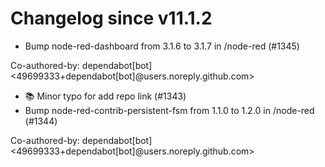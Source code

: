 # Changelog since v11.1.2
- Bump node-red-dashboard from 3.1.6 to 3.1.7 in /node-red (#1345)

Co-authored-by: dependabot[bot] <49699333+dependabot[bot]@users.noreply.github.com> 
- 📚 Minor typo for add repo link (#1343) 
- Bump node-red-contrib-persistent-fsm from 1.1.0 to 1.2.0 in /node-red (#1344)

Co-authored-by: dependabot[bot] <49699333+dependabot[bot]@users.noreply.github.com> 
